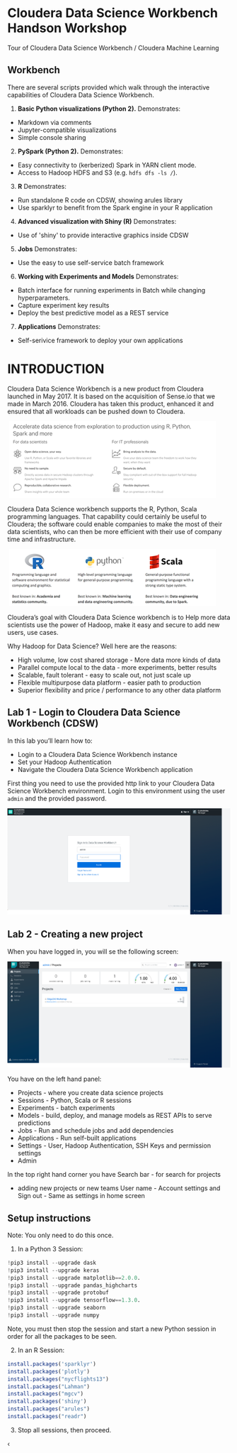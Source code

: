 # Cloudera Data Science Workbench Handson Workshop
Tour of Cloudera Data Science Workbench / Cloudera Machine Learning

## Workbench
There are several scripts provided which walk through the interactive capabilities of Cloudera Data Science Workbench.

1. **Basic Python visualizations (Python 2).** Demonstrates:
  - Markdown via comments
  - Jupyter-compatible visualizations
  - Simple console sharing
2. **PySpark (Python 2).** Demonstrates:
  - Easy connectivity to (kerberized) Spark in YARN client mode.
  - Access to Hadoop HDFS and S3 (e.g. `hdfs dfs -ls /`).
3. **R** Demonstrates:
  - Run standalone R code on CDSW, showing arules library
  - Use sparklyr to benefit from the Spark engine in your R application
4. **Advanced visualization with Shiny (R)** Demonstrates:
  - Use of 'shiny' to provide interactive graphics inside CDSW
5. **Jobs** Demonstrates:
  - Use the easy to use self-service batch framework
6. **Working with Experiments and Models** Demonstrates:
  - Batch interface for running experiments in Batch while changing hyperparameters.
  - Capture experiment key results
  - Deploy the best predictive model as a REST service
7. **Applications** Demonstrates:
  - Self-serivice framework to deploy your own applications


#  INTRODUCTION
Cloudera Data Science Workbench is a new product from Cloudera launched in May 2017. It is based on the acquisition of Sense.io that we made in March 2016. Cloudera has taken this product, enhanced it and ensured that all workloads can be pushed down to Cloudera.

&nbsp;![](assets/markdown-img-paste-20200501105615165.png)

Cloudera Data Science workbench supports the R, Python, Scala programming languages. That capability could certainly be useful to Cloudera; the software could enable companies to make the most of their data scientists, who can then be more efficient with their use of company time and
infrastructure.

&nbsp;![](assets/markdown-img-paste-20200501105801725.png)

Cloudera’s goal with Cloudera Data Science workbench is to Help more data scientists use the power of Hadoop, make it easy and secure to add new users, use cases.

Why Hadoop for Data Science? Well here are the reasons:
- High volume, low cost shared storage - More data more kinds of data
- Parallel compute local to the data - more experiments, better results
- Scalable, fault tolerant - easy to scale out, not just scale up
- Flexible multipurpose data platform - easier path to production
- Superior flexibility and price / performance to any other data platform

## Lab 1 - Login to Cloudera Data Science Workbench (CDSW)

In this lab you’ll learn how to:
- Login to a Cloudera Data Science Workbench instance
- Set your Hadoop Authentication
- Navigate the Cloudera Data Science Workbench application

First thing you need to use the provided http link to your Cloudera Data Science Workbench environment. Login to this environment using the user ```admin``` and the provided password.

![](assets/markdown-img-paste-20200501111507756.png)

## Lab 2 - Creating a new project
When you have logged in, you will se the following screen:

![](assets/markdown-img-paste-20200501111620223.png)

You have on the left hand panel:
- Projects - where you create data science projects
- Sessions - Python, Scala or R sessions
- Experiments - batch experiments
- Models - build, deploy, and manage models as REST APIs to serve predictions
- Jobs - Run and schedule jobs and add dependencies
- Applications - Run self-built applications
- Settings - User, Hadoop Authentication, SSH Keys and permission settings
- Admin

In the top right hand corner you have
Search bar - for search for projects
+	adding new projects or new teams
User name - Account settings and Sign out - Same as settings in home screen




## Setup instructions
Note: You only need to do this once.

1. In a Python 3 Session:
```Python
!pip3 install --upgrade dask
!pip3 install --upgrade keras
!pip3 install --upgrade matplotlib==2.0.0.
!pip3 install --upgrade pandas_highcharts
!pip3 install --upgrade protobuf
!pip3 install --upgrade tensorflow==1.3.0.
!pip3 install --upgrade seaborn
!pip3 install --upgrade numpy
```
Note, you must then stop the session and start a new Python session in order for all the packages to be seen.

2. In an R Session:
```R
install.packages('sparklyr')
install.packages('plotly')
install.packages("nycflights13")
install.packages("Lahman")
install.packages("mgcv")
install.packages('shiny')
install.packages("arules")
install.packages("readr")
```

3. Stop all sessions, then proceed.

‹
